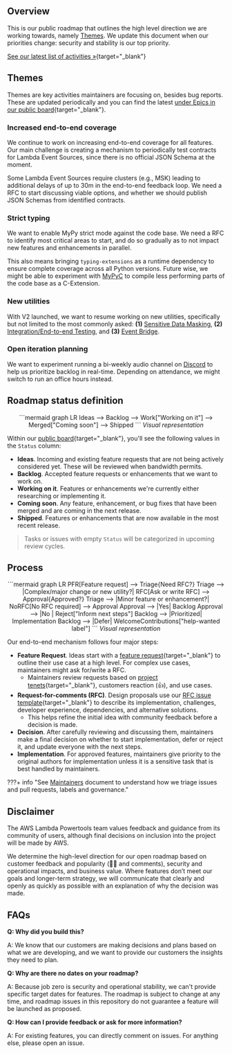 <!-- markdownlint-disable MD043 -->

## Overview

This is our public roadmap that outlines the high level direction we are working towards, namely [Themes](#themes). We update this document when our priorities change: security and stability is our top priority.

[See our latest list of activities »](https://github.com/orgs/awslabs/projects/51/views/1?query=is%3Aopen+sort%3Aupdated-desc){target="_blank"}

## Themes

Themes are key activities maintainers are focusing on, besides bug reports. These are updated periodically and you can find the latest [under Epics in our public board](https://github.com/orgs/awslabs/projects/51/views/11?query=is%3Aopen+sort%3Aupdated-desc){target="_blank"}.

### Increased end-to-end coverage

We continue to work on increasing end-to-end coverage for all features. Our main challenge is creating a mechanism to periodically test contracts for Lambda Event Sources, since there is no official JSON Schema at the moment.

Some Lambda Event Sources require clusters (e.g., MSK) leading to additional delays of up to 30m in the end-to-end feedback loop. We need a RFC to start discussing viable options, and whether we should publish JSON Schemas from identified contracts.

### Strict typing

We want to enable MyPy strict mode against the code base. We need a RFC to identify most critical areas to start, and do so gradually as to not impact new features and enhancements in parallel.

This also means bringing `typing-extensions` as a runtime dependency to ensure complete coverage across all Python versions. Future wise, we might be able to experiment with [MyPyC](https://github.com/mypyc/mypyc) to compile less performing parts of the code base as a C-Extension.

### New utilities

With V2 launched, we want to resume working on new utilities, specifically but not limited to the most commonly asked: **(1)** [Sensitive Data Masking](https://github.com/awslabs/aws-lambda-powertools-python/issues/1173), **(2)** [Integration/End-to-end Testing](https://github.com/awslabs/aws-lambda-powertools-python/issues/1169), and **(3)** [Event Bridge](https://github.com/awslabs/aws-lambda-powertools-python/issues/1168).

### Open iteration planning

We want to experiment running a bi-weekly audio channel on [Discord](https://discord.gg/B8zZKbbyET) to help us prioritize backlog in real-time. Depending on attendance, we might switch to run an office hours instead.

## Roadmap status definition

<center>
```mermaid
graph LR
    Ideas --> Backlog --> Work["Working on it"] --> Merged["Coming soon"] --> Shipped
```
<i>Visual representation</i>
</center>

Within our [public board](https://github.com/orgs/awslabs/projects/51/views/1?query=is%3Aopen+sort%3Aupdated-desc){target="_blank"}, you'll see the following values in the `Status` column:

* **Ideas**. Incoming and existing feature requests that are not being actively considered yet. These will be reviewed when bandwidth permits.
* **Backlog**. Accepted feature requests or enhancements that we want to work on.
* **Working on it**. Features or enhancements we're currently either researching or implementing it.
* **Coming soon**. Any feature, enhancement, or bug fixes that have been merged and are coming in the next release.
* **Shipped**. Features or enhancements that are now available in the most recent release.

> Tasks or issues with empty `Status` will be categorized in upcoming review cycles.

## Process

<center>
```mermaid
graph LR
    PFR[Feature request] --> Triage{Need RFC?}
    Triage --> |Complex/major change or new utility?| RFC[Ask or write RFC] --> Approval{Approved?}
    Triage --> |Minor feature or enhancement?| NoRFC[No RFC required] --> Approval
    Approval --> |Yes| Backlog
    Approval --> |No | Reject["Inform next steps"]
    Backlog --> |Prioritized| Implementation
    Backlog --> |Defer| WelcomeContributions["help-wanted label"]
```
<i>Visual representation</i>
</center>

Our end-to-end mechanism follows four major steps:

* **Feature Request**. Ideas start with a [feature request](https://github.com/awslabs/aws-lambda-powertools-python/issues/new?assignees=&labels=feature-request%2Ctriage&template=feature_request.yml&title=Feature+request%3A+TITLE){target="_blank"} to outline their use case at a high level. For complex use cases, maintainers might ask for/write a RFC.
    * Maintainers review requests based on [project tenets](index.md#tenets){target="_blank"}, customers reaction (👍), and use cases.
* **Request-for-comments (RFC)**. Design proposals use our [RFC issue template](https://github.com/awslabs/aws-lambda-powertools-python/issues/new?assignees=&labels=RFC%2Ctriage&template=rfc.yml&title=RFC%3A+TITLE){target="_blank"} to describe its implementation, challenges, developer experience, dependencies, and alternative solutions.
    * This helps refine the initial idea with community feedback before a decision is made.
* **Decision**. After carefully reviewing and discussing them, maintainers make a final decision on whether to start implementation, defer or reject it, and update everyone with the next steps.
* **Implementation**. For approved features, maintainers give priority to the original authors for implementation unless it is a sensitive task that is best handled by maintainers.

???+ info "See [Maintainers](https://github.com/awslabs/aws-lambda-powertools-python/blob/develop/MAINTAINERS.md) document to understand how we triage issues and pull requests, labels and governance."

## Disclaimer

The AWS Lambda Powertools team values feedback and guidance from its community of users, although final decisions on inclusion into the project will be made by AWS.

We determine the high-level direction for our open roadmap based on customer feedback and popularity (👍🏽 and comments), security and operational impacts, and business value. Where features don’t meet our goals and longer-term strategy, we will communicate that clearly and openly as quickly as possible with an explanation of why the decision was made.

## FAQs

**Q: Why did you build this?**

A: We know that our customers are making decisions and plans based on what we are developing, and we want to provide our customers the insights they need to plan.

**Q: Why are there no dates on your roadmap?**

A: Because job zero is security and operational stability, we can't provide specific target dates for features. The roadmap is subject to change at any time, and roadmap issues in this repository do not guarantee a feature will be launched as proposed.

**Q: How can I provide feedback or ask for more information?**

A: For existing features, you can directly comment on issues. For anything else, please open an issue.
